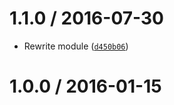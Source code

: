 <!--remark setext-->

<!--lint disable no-multiple-toplevel-headings -->

1.1.0 / 2016-07-30
==================

*   Rewrite module ([`d450b06`](https://github.com/wooorm/weasels/commit/d450b06))

1.0.0 / 2016-01-15
==================
